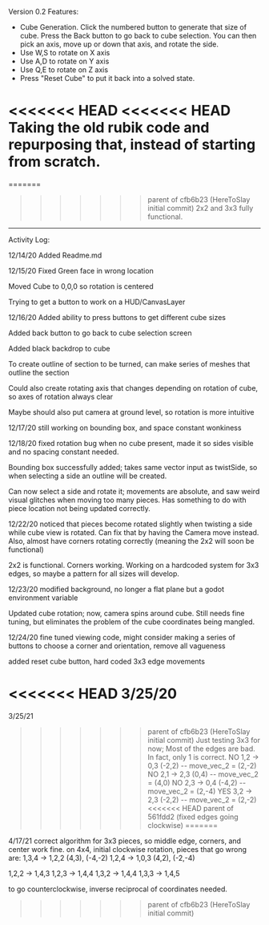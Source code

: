 Version 0.2
Features: 
- Cube Generation. Click the numbered button to generate that size of cube. Press the Back button to go back to cube selection. You can then pick an axis, move up or down that axis, and rotate the side.
-    Use W,S to rotate on X axis
-    Use A,D to rotate on Y axis
-    Use Q,E to rotate on Z axis
-    Press "Reset Cube" to put it back into a solved state.

<<<<<<< HEAD
<<<<<<< HEAD
Taking the old rubik code and repurposing that, instead of starting from scratch.
=======
=======
>>>>>>> parent of cfb6b23 (HereToSlay initial commit)
2x2 and 3x3 fully functional.

---------------------------------

Activity Log:

12/14/20
Added Readme.md

12/15/20
Fixed Green face in wrong location

Moved Cube to 0,0,0 so rotation is centered

Trying to get a button to work on a HUD/CanvasLayer

12/16/20
Added ability to press buttons to get different cube sizes

Added back button to go back to cube selection screen

Added black backdrop to cube

To create outline of section to be turned, can make series of meshes that outline the section

Could also create rotating axis that changes depending on rotation of cube, so axes of rotation always clear

Maybe should also put camera at ground level, so rotation is more intuitive

12/17/20
still working on bounding box, and space constant wonkiness

12/18/20
fixed rotation bug when no cube present, made it so sides visible and no spacing constant needed.

Bounding box successfully added; takes same vector input as twistSide, so when selecting a side an outline will be created.

Can now select a side and rotate it; movements are absolute, and
saw weird visual glitches when moving too many pieces. Has something to do with piece location not being updated correctly.

12/22/20
noticed that pieces become rotated slightly when twisting a side
while cube view is rotated. Can fix that by having the Camera move instead. Also, almost have corners rotating correctly (meaning the 2x2 will soon be functional)

2x2 is functional. Corners working. Working on a hardcoded system for 3x3 edges, so maybe a pattern for all sizes will develop.

12/23/20
modified background, no longer a flat plane but a godot environment variable

Updated cube rotation; now, camera spins around cube. Still needs fine tuning,
but eliminates the problem of the cube coordinates being mangled.

12/24/20
fine tuned viewing code, might consider making a series of buttons to choose a corner and orientation, remove all vagueness

added reset cube button, hard coded 3x3 edge movements

<<<<<<< HEAD
3/25/20
=======
3/25/21
>>>>>>> parent of cfb6b23 (HereToSlay initial commit)
Just testing 3x3 for now; Most of the edges are bad. In fact, only 1 is correct.
NO  1,2 -> 0,3 (-2,2)   -- move_vec_2 = (2,-2)
NO  2,1 -> 2,3 (0,4)    -- move_vec_2 = (4,0)
NO  2,3 -> 0,4 (-4,2)   -- move_vec_2 = (2,-4)
YES 3,2 -> 2,3 (-2,2)   -- move_vec_2 = (2,-2)
<<<<<<< HEAD
>>>>>>> parent of 561fdd2 (fixed edges going clockwise)
=======

4/17/21
correct algorithm for 3x3 pieces, so middle edge, corners, and center work fine. 
on 4x4, initial clockwise rotation, pieces that go wrong are:
1,3,4 -> 1,2,2 (4,3), (-4,-2)
1,2,4 -> 1,0,3 (4,2), (-2,-4)

1,2,2 -> 1,4,3
1,2,3 -> 1,4,4
1,3,2 -> 1,4,4
1,3,3 -> 1,4,5

to go counterclockwise, inverse reciprocal of coordinates needed.
>>>>>>> parent of cfb6b23 (HereToSlay initial commit)
